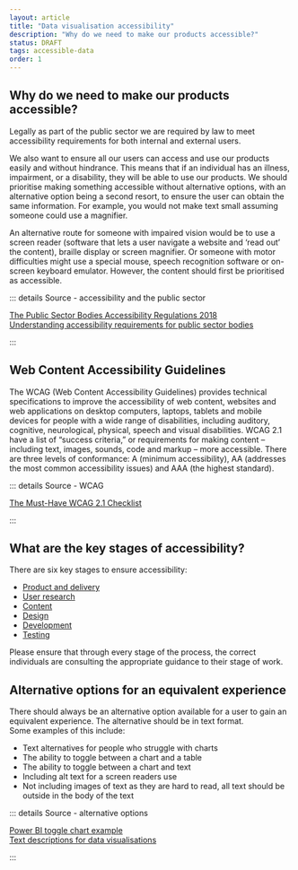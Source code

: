 ```yaml
---
layout: article
title: "Data visualisation accessibility"
description: "Why do we need to make our products accessible?"
status: DRAFT
tags: accessible-data
order: 1
---
```

## Why do we need to make our products accessible?  

Legally as part of the public sector we are required by law to meet accessibility requirements for both internal and external users.  

We also want to ensure all our users can access and use our products easily and without hindrance. This means that if an individual has an illness, impairment, or a disability, they will be able to use our products. We should prioritise making something accessible without alternative options, with an alternative option being a second resort, to ensure the user can obtain the same information. For example, you would not make text small assuming someone could use a magnifier.  

An alternative route for someone with impaired vision would be to use a screen reader (software that lets a user navigate a website and ‘read out’ the content), braille display or screen magnifier. Or someone with motor difficulties might use a special mouse, speech recognition software or on-screen keyboard emulator. However, the content should first be prioritised as accessible.   
  
::: details Source - accessibility and the public sector
 
[The Public Sector Bodies Accessibility Regulations 2018][source 1]  
[Understanding accessibility requirements for public sector bodies][source 2]

:::  
  
## Web Content Accessibility Guidelines  

The WCAG (Web Content Accessibility Guidelines) provides technical specifications to improve the accessibility of web content, websites and web applications on desktop computers, laptops, tablets and mobile devices for people with a wide range of disabilities, including auditory, cognitive, neurological, physical, speech and visual disabilities. WCAG 2.1 have a list of “success criteria,” or requirements for making content – including text, images, sounds, code and markup – more accessible. There are three levels of conformance: A (minimum accessibility), AA (addresses the most common accessibility issues) and AAA (the highest standard).  
  
::: details Source - WCAG
 
[The Must-Have WCAG 2.1 Checklist][source 3]

:::

## What are the key stages of accessibility?  
  
There are six key stages to ensure accessibility:  
- [Product and delivery][source 4]
- [User research][source 5] 
- [Content][source 6]
- [Design][source 7]
- [Development][source 8]
- [Testing][source 9]  

Please ensure that through every stage of the process, the correct individuals are consulting the appropriate guidance to their stage of work.

## Alternative options for an equivalent experience    

There should always be an alternative option available for a user to gain an equivalent experience. The alternative should be in text format.  
Some examples of this include:  
- Text alternatives for people who struggle with charts
- The ability to toggle between a chart and a table
- The ability to toggle between a chart and text
- Including alt text for a screen readers use
- Not including images of text as they are hard to read, all text should be outside in the body of the text  
  
::: details Source - alternative options
 
[Power BI toggle chart example][source 10]  
[Text descriptions for data visualisations][source 11]

:::

  

  
[source 1]: https://www.legislation.gov.uk/uksi/2018/952/made  
[source 2]: https://www.gov.uk/guidance/accessibility-requirements-for-public-sector-websites-and-apps  
[source 3]: https://kma.global/wp-content/uploads/2019/07/WCAG_2.1_Checklist.pdf  
[source 4]: https://service-manual.nhs.uk/accessibility/product-and-delivery
[source 5]: https://service-manual.nhs.uk/accessibility/user-research
[source 6]: https://service-manual.nhs.uk/accessibility/content
[source 7]: https://service-manual.nhs.uk/accessibility/design
[source 8]: https://service-manual.nhs.uk/accessibility/development
[source 9]: https://service-manual.nhs.uk/accessibility/testing
[source 10]: https://visualbi.com/blogs/business-intelligence/toggle-chart-table-power-bi/
[source 11]: https://accessibility.blog.gov.uk/2023/04/13/text-descriptions-for-data-visualisations/